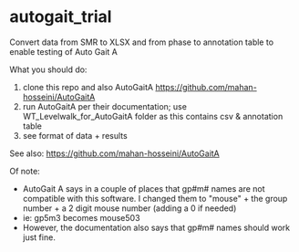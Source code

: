 # autogait_trial
Convert data from SMR to XLSX and from phase to annotation table to enable testing of Auto Gait A

What you should do: 
1) clone this repo and also AutoGaitA https://github.com/mahan-hosseini/AutoGaitA
2) run AutoGaitA per their documentation; use WT_Levelwalk_for_AutoGaitA folder as this contains csv & annotation table
3) see format of data + results

See also: 
https://github.com/mahan-hosseini/AutoGaitA

Of note:
- AutoGait A says in a couple of places that gp#m# names are not compatible with this software. I changed them to "mouse" + the group number + a 2 digit mouse number (adding a 0 if needed)
- ie: gp5m3 becomes mouse503
- However, the documentation also says that gp#m# names should work just fine. 
